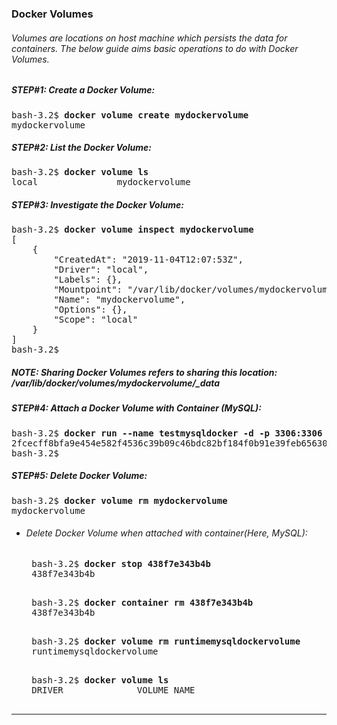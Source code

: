 ### Docker Volumes

###### Volumes are locations on host machine which persists the data for containers. The below guide aims basic operations to do with Docker Volumes.

##### STEP#1: Create a Docker Volume:
<pre>
bash-3.2$ <b>docker volume create mydockervolume</b>
mydockervolume
</pre>

##### STEP#2: List the Docker Volume:
<pre>
bash-3.2$ <b>docker volume ls</b>
local               mydockervolume
</pre>

##### STEP#3: Investigate the Docker Volume:
<pre>
bash-3.2$ <b>docker volume inspect mydockervolume</b>
[
    {
        "CreatedAt": "2019-11-04T12:07:53Z",
        "Driver": "local",
        "Labels": {},
        "Mountpoint": "/var/lib/docker/volumes/mydockervolume/_data",
        "Name": "mydockervolume",
        "Options": {},
        "Scope": "local"
    }
]
bash-3.2$ 
</pre>

##### NOTE: Sharing Docker Volumes refers to sharing this location: /var/lib/docker/volumes/mydockervolume/_data  


##### STEP#4: Attach a Docker Volume with Container (MySQL):
<pre>
bash-3.2$ <b>docker run --name testmysqldocker -d -p 3306:3306 -e MYSQL_DATABASE=dev -e MYSQL_ROOT_PASSWORD=root -v runtimemysqldockervolume:/var/lib/mysql/  mysql</b>
2fcecff8bfa9e454e582f4536c39b09c46bdc82bf184f0b91e39feb65630b7e9
bash-3.2$
</pre>

##### STEP#5: Delete Docker Volume:
<pre>
bash-3.2$ <b>docker volume rm mydockervolume</b>
mydockervolume
</pre>
 - ###### Delete Docker Volume when attached with container(Here, MySQL):
    <pre>
    bash-3.2$ <b>docker stop 438f7e343b4b</b>  
    438f7e343b4b 
    </pre>
    <pre>
    bash-3.2$ <b>docker container rm 438f7e343b4b </b> 
    438f7e343b4b
    </pre>
    <pre>
    bash-3.2$ <b>docker volume rm runtimemysqldockervolume </b> 
    runtimemysqldockervolume
    </pre>
    <pre>
    bash-3.2$ <b>docker volume ls </b> 
    DRIVER              VOLUME NAME
    </pre>

<hr>
